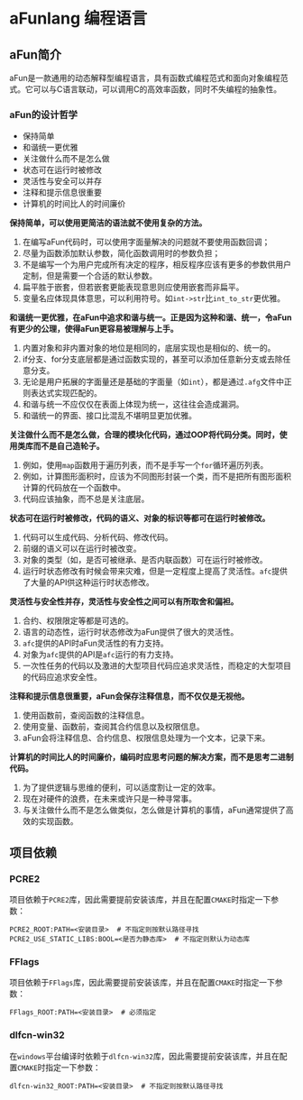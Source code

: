 ﻿# aFunlang 编程语言

## aFun简介
aFun是一款通用的动态解释型编程语言，具有函数式编程范式和面向对象编程范式。它可以与C语言联动，可以调用C的高效率函数，同时不失编程的抽象性。

### aFun的设计哲学

* 保持简单
* 和谐统一更优雅
* 关注做什么而不是怎么做
* 状态可在运行时被修改
* 灵活性与安全可以并存
* 注释和提示信息很重要
* 计算机的时间比人的时间廉价

**保持简单，可以使用更简洁的语法就不使用复杂的方法。**
1. 在编写aFun代码时，可以使用字面量解决的问题就不要使用函数回调；
2. 尽量为函数添加默认参数，简化函数调用时的参数负担；
3. 不是编写一个为用户完成所有决定的程序，相反程序应该有更多的参数供用户定制，但是需要一个合适的默认参数。
4. 扁平胜于嵌套，但若嵌套更能表现意思则应使用嵌套而非扁平。
5. 变量名应体现具体意思，可以利用符号。如`int->str`比`int_to_str`更优雅。

**和谐统一更优雅，在aFun中追求和谐与统一。正是因为这种和谐、统一，令aFun有更少的公理，使得aFun更容易被理解与上手。**
1. 内置对象和非内置对象的地位是相同的，底层实现也是相似的、统一的。
2. if分支、for分支底层都是通过函数实现的，甚至可以添加任意新分支或去除任意分支。
3. 无论是用户拓展的字面量还是基础的字面量（如`int`），都是通过`.afg`文件中正则表达式实现匹配的。
4. 和谐与统一不应仅仅在表面上体现为统一，这往往会造成漏洞。
5. 和谐统一的界面、接口比混乱不堪明显更加优雅。

**关注做什么而不是怎么做，合理的模块化代码，通过OOP将代码分类。同时，使用类库而不是自己造轮子。**
1. 例如，使用`map`函数用于遍历列表，而不是手写一个`for`循环遍历列表。
2. 例如，计算图形面积时，应该为不同图形封装一个类，而不是把所有图形面积计算的代码放在一个函数中。
3. 代码应该抽象，而不总是关注底层。

**状态可在运行时被修改，代码的语义、对象的标识等都可在运行时被修改。**
1. 代码可以生成代码、分析代码、修改代码。
2. 前缀的语义可以在运行时被改变。
3. 对象的类型（如，是否可被继承、是否内联函数）可在运行时被修改。
4. 运行时状态修改有时候会带来灾难，但是一定程度上提高了灵活性。`afc`提供了大量的API供这种运行时状态修改。

**灵活性与安全性并存，灵活性与安全性之间可以有所取舍和偏袒。**
1. 合约、权限限定等都是可选的。
2. 语言的动态性，运行时状态修改为aFun提供了很大的灵活性。
3. `afc`提供的API时aFun灵活性的有力支持。
4. 对象为`afc`提供的API是`afc`运行的有力支持。
5. 一次性任务的代码以及激进的大型项目代码应追求灵活性，而稳定的大型项目的代码应追求安全性。

**注释和提示信息很重要，aFun会保存注释信息，而不仅仅是无视他。**
1. 使用函数前，查阅函数的注释信息。
2. 使用变量、函数前，查阅其合约信息以及权限信息。
3. aFun会将注释信息、合约信息、权限信息处理为一个文本，记录下来。

**计算机的时间比人的时间廉价，编码时应思考问题的解决方案，而不是思考二进制代码。**
1. 为了提供逻辑与思维的便利，可以适度割让一定的效率。
2. 现在对硬件的浪费，在未来或许只是一种寻常事。
3. 与关注做什么而不是怎么做类似，怎么做是计算机的事情，aFun通常提供了高效的实现函数。

## 项目依赖
### PCRE2
项目依赖于`PCRE2`库，因此需要提前安装该库，并且在配置`CMAKE`时指定一下参数：
```text
PCRE2_ROOT:PATH=<安装目录>  # 不指定则按默认路径寻找
PCRE2_USE_STATIC_LIBS:BOOL=<是否为静态库>  # 不指定则默认为动态库
```

### FFlags
项目依赖于`FFlags`库，因此需要提前安装该库，并且在配置`CMAKE`时指定一下参数：
```text
FFlags_ROOT:PATH=<安装目录>  # 必须指定
```

### dlfcn-win32
在`windows`平台编译时依赖于`dlfcn-win32`库，因此需要提前安装该库，并且在配置`CMAKE`时指定一下参数：
```text
dlfcn-win32_ROOT:PATH=<安装目录>  # 不指定则按默认路径寻找
```
